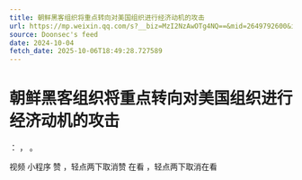 ```yaml
---
title: 朝鲜黑客组织将重点转向对美国组织进行经济动机的攻击
url: https://mp.weixin.qq.com/s?__biz=MzI2NzAwOTg4NQ==&mid=2649792600&idx=1&sn=a193d53fa62c4bc2fbf1d835b39596a5
source: Doonsec's feed
date: 2024-10-04
fetch_date: 2025-10-06T18:49:28.727589
---
```


# 朝鲜黑客组织将重点转向对美国组织进行经济动机的攻击

：
，
。

视频
小程序
赞
，轻点两下取消赞
在看
，轻点两下取消在看